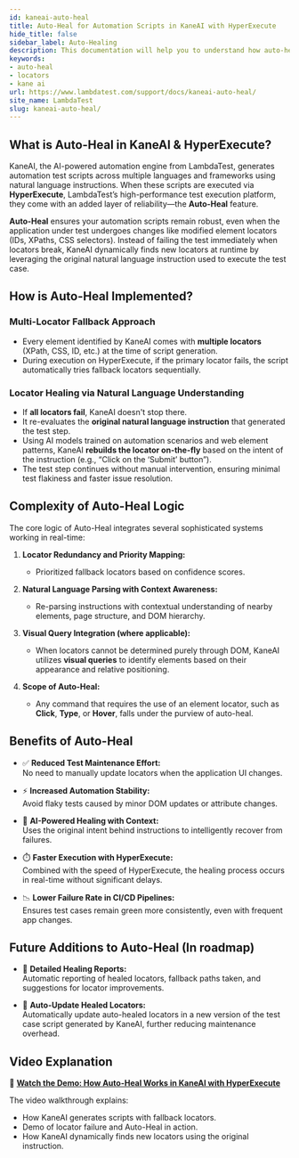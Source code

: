 ```yaml
---
id: kaneai-auto-heal
title: Auto-Heal for Automation Scripts in KaneAI with HyperExecute
hide_title: false
sidebar_label: Auto-Healing
description: This documentation will help you to understand how auto-healing works on KaneAI
keywords:
- auto-heal
- locators
- kane ai
url: https://www.lambdatest.com/support/docs/kaneai-auto-heal/
site_name: LambdaTest
slug: kaneai-auto-heal/
---
```


<script type="application/ld+json"
      dangerouslySetInnerHTML={{ __html: JSON.stringify({
       "@context": "https://schema.org",
        "@type": "BreadcrumbList",
        "itemListElement": [{
          "@type": "ListItem",
          "position": 1,
          "name": "Home",
          "item": "https://www.lambdatest.com"
        },{
          "@type": "ListItem",
          "position": 2,
          "name": "Support",
          "item": "https://www.lambdatest.com/support/docs/"
        },{
          "@type": "ListItem",
          "position": 3,
          "name": "Auto-Healing",
          "item": "https://www.lambdatest.com/support/docs/kaneai-auto-heal/"
        }]
      })
    }}
></script>

## What is Auto-Heal in KaneAI & HyperExecute?

KaneAI, the AI-powered automation engine from LambdaTest, generates automation test scripts across multiple languages and frameworks using natural language instructions. When these scripts are executed via **HyperExecute**, LambdaTest’s high-performance test execution platform, they come with an added layer of reliability—the **Auto-Heal** feature.

**Auto-Heal** ensures your automation scripts remain robust, even when the application under test undergoes changes like modified element locators (IDs, XPaths, CSS selectors). Instead of failing the test immediately when locators break, KaneAI dynamically finds new locators at runtime by leveraging the original natural language instruction used to execute the test case.


## How is Auto-Heal Implemented?

### Multi-Locator Fallback Approach

- Every element identified by KaneAI comes with **multiple locators** (XPath, CSS, ID, etc.) at the time of script generation.
- During execution on HyperExecute, if the primary locator fails, the script automatically tries fallback locators sequentially.

### Locator Healing via Natural Language Understanding

- If **all locators fail**, KaneAI doesn't stop there.
- It re-evaluates the **original natural language instruction** that generated the test step.
- Using AI models trained on automation scenarios and web element patterns, KaneAI **rebuilds the locator on-the-fly** based on the intent of the instruction (e.g., “Click on the ‘Submit’ button”).
- The test step continues without manual intervention, ensuring minimal test flakiness and faster issue resolution.


## Complexity of Auto-Heal Logic

The core logic of Auto-Heal integrates several sophisticated systems working in real-time:

1. **Locator Redundancy and Priority Mapping:**
   - Prioritized fallback locators based on confidence scores.

2. **Natural Language Parsing with Context Awareness:**
   - Re-parsing instructions with contextual understanding of nearby elements, page structure, and DOM hierarchy.

3. **Visual Query Integration (where applicable):**
   - When locators cannot be determined purely through DOM, KaneAI utilizes **visual queries** to identify elements based on their appearance and relative positioning.

4. **Scope of Auto-Heal:**
   - Any command that requires the use of an element locator, such as **Click**, **Type**, or **Hover**, falls under the purview of auto-heal.


## Benefits of Auto-Heal

- ✅ **Reduced Test Maintenance Effort:**  
  No need to manually update locators when the application UI changes.

- ⚡ **Increased Automation Stability:**  
  Avoid flaky tests caused by minor DOM updates or attribute changes.

- 🧠 **AI-Powered Healing with Context:**  
  Uses the original intent behind instructions to intelligently recover from failures.

- ⏱️ **Faster Execution with HyperExecute:**  
  Combined with the speed of HyperExecute, the healing process occurs in real-time without significant delays.

- 📉 **Lower Failure Rate in CI/CD Pipelines:**  
  Ensures test cases remain green more consistently, even with frequent app changes.


## Future Additions to Auto-Heal (In roadmap)

- 🧭 **Detailed Healing Reports:**  
  Automatic reporting of healed locators, fallback paths taken, and suggestions for locator improvements.

- 📌 **Auto-Update Healed Locators:**  
  Automatically update auto-healed locators in a new version of the test case script generated by KaneAI, further reducing maintenance overhead.


## Video Explanation

🎥 **[Watch the Demo: How Auto-Heal Works in KaneAI with HyperExecute](#)**  

The video walkthrough explains:
- How KaneAI generates scripts with fallback locators.
- Demo of locator failure and Auto-Heal in action.
- How KaneAI dynamically finds new locators using the original instruction.
